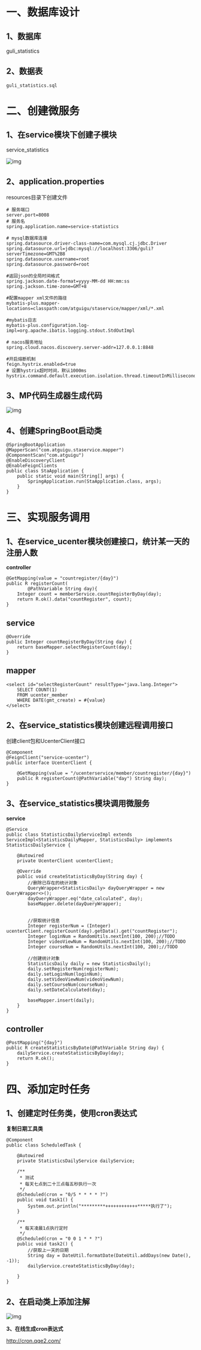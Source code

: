# 一、数据库设计

## 1、数据库

guli_statistics

## **2、数据表**

```
guli_statistics.sql
```

#

# **二、创建微服务**

## 1、在service模块下创建子模块

service_statistics

![img](./assets/983740a8-30c0-4bbd-9113-e9c47c0d63bf.png)

## **2**、application.properties

resources目录下创建文件

```
# 服务端口
server.port=8008
# 服务名
spring.application.name=service-statistics

# mysql数据库连接
spring.datasource.driver-class-name=com.mysql.cj.jdbc.Driver
spring.datasource.url=jdbc:mysql://localhost:3306/guli?serverTimezone=GMT%2B8
spring.datasource.username=root
spring.datasource.password=root

#返回json的全局时间格式
spring.jackson.date-format=yyyy-MM-dd HH:mm:ss
spring.jackson.time-zone=GMT+8

#配置mapper xml文件的路径
mybatis-plus.mapper-locations=classpath:com/atguigu/staservice/mapper/xml/*.xml

#mybatis日志
mybatis-plus.configuration.log-impl=org.apache.ibatis.logging.stdout.StdOutImpl

# nacos服务地址
spring.cloud.nacos.discovery.server-addr=127.0.0.1:8848

#开启熔断机制
feign.hystrix.enabled=true
# 设置hystrix超时时间，默认1000ms
hystrix.command.default.execution.isolation.thread.timeoutInMilliseconds=3000
```

## 3、MP代码生成器生成代码

![img](./assets/9edddf22-244b-4c14-9c25-bb80ee1ca135.png)

## 4、创建SpringBoot启动类

```
@SpringBootApplication
@MapperScan("com.atguigu.staservice.mapper")
@ComponentScan("com.atguigu")
@EnableDiscoveryClient
@EnableFeignClients
public class StaApplication {
    public static void main(String[] args) {
        SpringApplication.run(StaApplication.class, args);
    }
}
```

# 三、实现服务调用

## 1、在service_ucenter模块创建接口，统计某一天的注册人数

**controller**

```
@GetMapping(value = "countregister/{day}")
public R registerCount(
        @PathVariable String day){
    Integer count = memberService.countRegisterByDay(day);
    return R.ok().data("countRegister", count);
}
```

## service

```
@Override
public Integer countRegisterByDay(String day) {
    return baseMapper.selectRegisterCount(day);
}
```

## mapper

```
<select id="selectRegisterCount" resultType="java.lang.Integer">
    SELECT COUNT(1)
    FROM ucenter_member
    WHERE DATE(gmt_create) = #{value}
</select>
```

## 2、在service_statistics模块创建远程调用接口

创建client包和UcenterClient接口

```
@Component
@FeignClient("service-ucenter")
public interface UcenterClient {

    @GetMapping(value = "/ucenterservice/member/countregister/{day}")
    public R registerCount(@PathVariable("day") String day);
}
```

## 3、在service_statistics模块调用微服务

**service**

```
@Service
public class StatisticsDailyServiceImpl extends ServiceImpl<StatisticsDailyMapper, StatisticsDaily> implements StatisticsDailyService {

    @Autowired
    private UcenterClient ucenterClient;

    @Override
    public void createStatisticsByDay(String day) {
        //删除已存在的统计对象
        QueryWrapper<StatisticsDaily> dayQueryWrapper = new QueryWrapper<>();
        dayQueryWrapper.eq("date_calculated", day);
        baseMapper.delete(dayQueryWrapper);


        //获取统计信息
        Integer registerNum = (Integer) ucenterClient.registerCount(day).getData().get("countRegister");
        Integer loginNum = RandomUtils.nextInt(100, 200);//TODO
        Integer videoViewNum = RandomUtils.nextInt(100, 200);//TODO
        Integer courseNum = RandomUtils.nextInt(100, 200);//TODO

        //创建统计对象
        StatisticsDaily daily = new StatisticsDaily();
        daily.setRegisterNum(registerNum);
        daily.setLoginNum(loginNum);
        daily.setVideoViewNum(videoViewNum);
        daily.setCourseNum(courseNum);
        daily.setDateCalculated(day);

        baseMapper.insert(daily);
    }
}
```

## controller

```
@PostMapping("{day}")
public R createStatisticsByDate(@PathVariable String day) {
    dailyService.createStatisticsByDay(day);
    return R.ok();
}
```

##

# 四、添加定时任务

## 1、创建定时任务类，使用cron表达式

**复制日期工具类**

```
@Component
public class ScheduledTask {

    @Autowired
    private StatisticsDailyService dailyService;

    /**
     * 测试
     * 每天七点到二十三点每五秒执行一次
     */
    @Scheduled(cron = "0/5 * * * * ?")
    public void task1() {
        System.out.println("*********++++++++++++*****执行了");
    }

    /**
     * 每天凌晨1点执行定时
     */
    @Scheduled(cron = "0 0 1 * * ?")
    public void task2() {
        //获取上一天的日期
        String day = DateUtil.formatDate(DateUtil.addDays(new Date(), -1));
        dailyService.createStatisticsByDay(day);

    }
}
```

## 2、在启动类上添加注解

![img](./assets/bc8246ec-d993-43f6-a9dd-61f81b622c12.png)

**3、在线生成cron表达式**

http://cron.qqe2.com/
